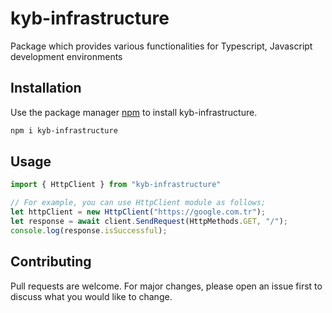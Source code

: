 # kyb-infrastructure

Package which provides various functionalities for Typescript, Javascript development environments

## Installation

Use the package manager [npm](https://www.npmjs.com/package/kyb-infrastructure) to install kyb-infrastructure.

```bash
npm i kyb-infrastructure
```

## Usage

```javascript
import { HttpClient } from "kyb-infrastructure"

// For example, you can use HttpClient module as follows;
let httpClient = new HttpClient("https://google.com.tr");
let response = await client.SendRequest(HttpMethods.GET, "/");
console.log(response.isSuccessful);
```

## Contributing
Pull requests are welcome. For major changes, please open an issue first to discuss what you would like to change.

